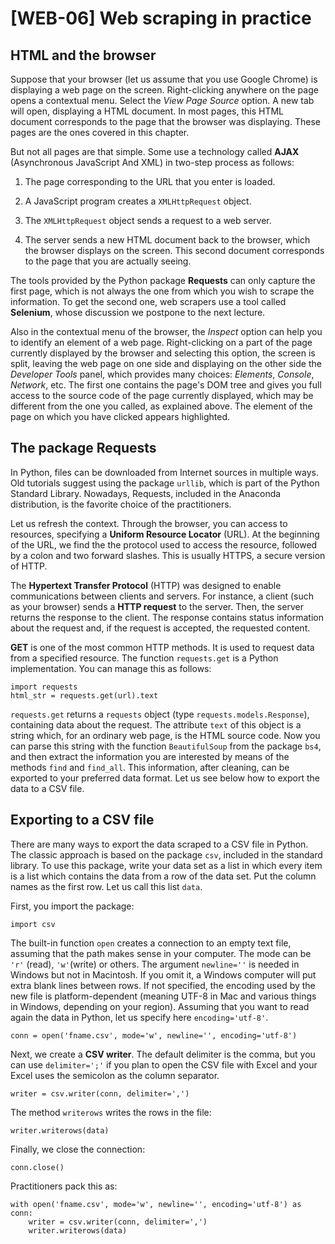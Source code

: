 # [WEB-06] Web scraping in practice

## HTML and the browser

Suppose that your browser (let us assume that you use Google Chrome) is displaying a web page on the screen. Right-clicking anywhere on the page opens a contextual menu. Select the *View Page Source* option. A new tab will open, displaying a HTML document. In most pages, this HTML document corresponds to the page that the browser was displaying. These pages are the ones covered in this chapter.

But not all pages are that simple. Some use a technology called **AJAX** (Asynchronous JavaScript And XML) in two-step process as follows:

1. The page corresponding to the URL that you enter is loaded.

2. A JavaScript program creates a `XMLHttpRequest` object.

3. The `XMLHttpRequest` object sends a request to a web server.

4. The server sends a new HTML document back to the browser, which the browser displays on the screen. This second document corresponds to the page that you are actually seeing.

The tools provided by the Python package **Requests** can only capture the first page, which is not always the one from which you wish to scrape the information. To get the second one, web scrapers use a tool called **Selenium**, whose discussion we postpone to the next lecture.

Also in the contextual menu of the browser, the *Inspect* option can help you to identify an element of a web page. Right-clicking on a part of the page currently displayed by the browser and selecting this option, the screen is split, leaving the web page on one side and displaying on the other side the *Developer Tools* panel, which provides many choices: *Elements*, *Console*, *Network*, etc. The first one contains the page's DOM tree and gives you full access to the source code of the page currently displayed, which may be different from the one you called, as explained above. The element of the page on which you have clicked appears highlighted.

## The package Requests

In Python, files can be downloaded from Internet sources in multiple ways. Old tutorials suggest using the package `urllib`, which is part of the Python Standard Library. Nowadays, Requests, included in the Anaconda distribution, is the favorite choice of the practitioners.

Let us refresh the context. Through the browser, you can access to resources, specifying a **Uniform Resource Locator** (URL). At the beginning of the URL, we find the the protocol used to access the resource, followed by a colon and two forward slashes. This is usually HTTPS, a secure version of HTTP. 

The **Hypertext Transfer Protocol** (HTTP) was designed to enable communications between clients and servers. For instance, a client (such as your browser) sends a **HTTP request** to the server. Then, the server returns the response to the client. The response contains status information about the request and, if the request is accepted, the requested content.

**GET** is one of the most common HTTP methods. It is used to request data from a specified resource. The function `requests.get` is a Python implementation. You can manage this as follows:

```
import requests
html_str = requests.get(url).text
```

`requests.get` returns a `requests` object (type `requests.models.Response`), containing data about the request. The attribute `text` of this object is a string which, for an ordinary web page, is the HTML source code. Now you can parse this string with the function `BeautifulSoup` from the package `bs4`, and then extract the information you are interested by means of the methods `find` and `find_all`. This information, after cleaning, can be exported to your preferred data format. Let us see below how to export the data to a CSV file.

## Exporting to a CSV file

There are many ways to export the data scraped to a CSV file in Python. The classic approach is based on the package `csv`, included in the standard library. To use this package, write your data set as a list in which every item is a list which contains the data from a row of the data set. Put the column names as the first row. Let us call this list `data`.

First, you import the package:

```
import csv
```

The built-in function `open` creates a connection to an empty text file, assuming that the path makes sense in your computer. The mode can be `'r'` (read), `'w'`(write) or others. The argument `newline=''` is needed in Windows but not in Macintosh. If you omit it, a Windows computer will put extra blank lines between rows. If not specified, the encoding used by the new file is platform-dependent (meaning UTF-8 in Mac and various things in Windows, depending on your region). Assuming that you want to read again the data in Python, let us specify here `encoding='utf-8'`.

```
conn = open('fname.csv', mode='w', newline='', encoding='utf-8')
```

Next, we create a **CSV writer**. The default delimiter is the comma, but you can use `delimiter=';'` if you plan to open the CSV file with Excel and your Excel uses the semicolon as the column separator.  

```
writer = csv.writer(conn, delimiter=',')
```

The method `writerows` writes the rows in the file:

```
writer.writerows(data)
```

Finally, we close the connection:

```
conn.close()
```

Practitioners pack this as:

```
with open('fname.csv', mode='w', newline='', encoding='utf-8') as conn:
    writer = csv.writer(conn, delimiter=',')
    writer.writerows(data)
```

